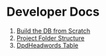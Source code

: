 # Developer Docs

1. [Build the DB from Scratch](build_db.md)
1. [Project Folder Structure](project_folder_structure.md)
1. [DpdHeadwords Table](dpd_headwords_table.md)
